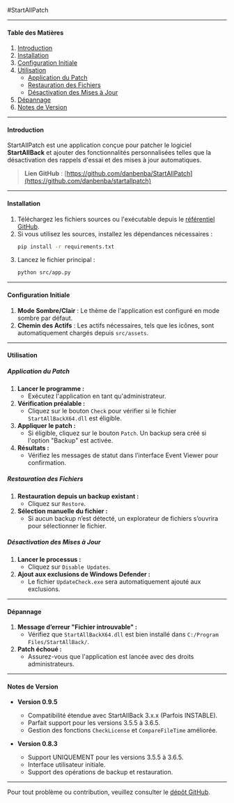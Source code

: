 #StartAllPatch

---

#### Table des Matières
1. [Introduction](#introduction)
2. [Installation](#installation)
3. [Configuration Initiale](#configuration-initiale)
4. [Utilisation](#utilisation)
   - [Application du Patch](#application-du-patch)
   - [Restauration des Fichiers](#restauration-des-fichiers)
   - [Désactivation des Mises à Jour](#désactivation-des-mises-à-jour)
5. [Dépannage](#dépannage)
6. [Notes de Version](#notes-de-version)

---

#### Introduction

StartAllPatch est une application conçue pour patcher le logiciel **StartAllBack** et ajouter des fonctionnalités personnalisées telles que la désactivation des rappels d'essai et des mises à jour automatiques. 

> **Lien GitHub** : [https://github.com/danbenba/StartAllPatch](https://github.com/danbenba/startallpatch)

---

#### Installation

1. Téléchargez les fichiers sources ou l'exécutable depuis le [référentiel GitHub](https://github.com/danbenba/startallpatch).
2. Si vous utilisez les sources, installez les dépendances nécessaires :
   ```bash
   pip install -r requirements.txt
   ```
3. Lancez le fichier principal :
   ```bash
   python src/app.py
   ```

---

#### Configuration Initiale

1. **Mode Sombre/Clair** : Le thème de l'application est configuré en mode sombre par défaut.
2. **Chemin des Actifs** : Les actifs nécessaires, tels que les icônes, sont automatiquement chargés depuis `src/assets`.

---

#### Utilisation

##### Application du Patch

1. **Lancer le programme :**
   - Exécutez l'application en tant qu'administrateur.
2. **Vérification préalable :**
   - Cliquez sur le bouton `Check` pour vérifier si le fichier `StartAllBackX64.dll` est éligible.
3. **Appliquer le patch :**
   - Si éligible, cliquez sur le bouton `Patch`. Un backup sera créé si l'option "Backup" est activée.
4. **Résultats :**
   - Vérifiez les messages de statut dans l’interface Event Viewer pour confirmation.

##### Restauration des Fichiers

1. **Restauration depuis un backup existant :**
   - Cliquez sur `Restore`.
2. **Sélection manuelle du fichier :**
   - Si aucun backup n’est détecté, un explorateur de fichiers s’ouvrira pour sélectionner le fichier.

##### Désactivation des Mises à Jour

1. **Lancer le processus :**
   - Cliquez sur `Disable Updates`.
2. **Ajout aux exclusions de Windows Defender :**
   - Le fichier `UpdateCheck.exe` sera automatiquement ajouté aux exclusions.

---

#### Dépannage

1. **Message d’erreur "Fichier introuvable" :**
   - Vérifiez que `StartAllBackX64.dll` est bien installé dans `C:/Program Files/StartAllBack/`.
2. **Patch échoué :**
   - Assurez-vous que l'application est lancée avec des droits administrateurs.

---

#### Notes de Version

- **Version 0.9.5**
  - Compatibilité étendue avec StartAllBack 3.x.x (Parfois INSTABLE).
  - Parfait support pour les versions 3.5.5 à 3.6.5.
  - Gestion des fonctions `CheckLicense` et `CompareFileTime` améliorée.

- **Version 0.8.3**
  - Support UNIQUEMENT pour les versions 3.5.5 à 3.6.5.
  - Interface utilisateur initiale.
  - Support des opérations de backup et restauration.

---

Pour tout problème ou contribution, veuillez consulter le [dépôt GitHub](https://github.com/danbenba/startallpatch).
